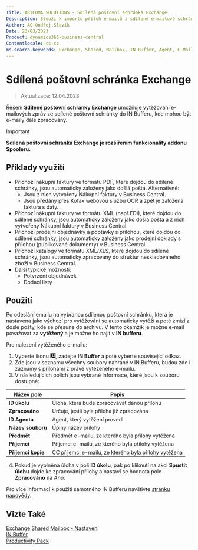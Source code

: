 ```yaml
---
Title: ARICOMA SOLUTIONS - Sdílená poštovní schránka Exchange
Description: Slouží k importu příloh e-mailů z sdílené e-mailové schránky do Business Centralu, kde mohou být přílohy dále zpracovány.
Author: AC-Ondřej.Slavík
Date: 23/03/2023
Product: dynamics365-business-central
Contentlocale: cs-cz
ms.search.keywords: Exchange, Shared, Mailbox, IN Buffer, Agent, E-Mail, Azure
---
```


# Sdílená poštovní schránka Exchange
> Aktualizace: 12.04.2023

Řešení **Sdílené poštovní schránky Exchange** umožňuje vytěžování e-mailových zpráv ze sdílené poštovní schránky do IN Bufferu, kde mohou být e-maily dále zpracovány.

> [!IMPORTANT]
> **Sdílená poštovní schránka Exchange je rozšířením funkcionality addonu Spooleru.**

## Příklady využití

-	Příchozí nákupní faktury ve formátu PDF, které dojdou do sdílené schránky, jsou automaticky založeny jako došlá pošta. Alternativně:
    - Jsou z nich vytvořeny Nákupní faktury v Business Central.
    - Jsou předány přes Kofax webovou službu OCR a zpět je založena faktura s daty.
-	Příchozí nákupní faktury ve formátu XML (např.EDI), které dojdou do sdílené schránky, jsou automaticky založeny jako došlá pošta a z nich vytvořeny Nákupní faktury v Business Central.
-	Příchozí prodejní objednávky a poptávky s přílohou, které dojdou do sdílené schránky, jsou automaticky založeny jako prodejní doklady s přílohou (publikované dokumenty) v Business Central.
-	Příchozí katalogy ve formátu XML/XLS, které dojdou do sdílené schránky, jsou automaticky zpracovány do struktur neskladovaného zboží v Business Central.
-	Další typické možnosti:
    -	Potvrzení objednávek
    -	Dodací listy 


## Použití
Po odeslání emailu na vybranou sdílenou poštovní schránku, která je nastavena jako výchozí pro vytěžování se automaticky vytěží a poté zmizí z došlé pošty, kde se přesune do archivu. V tento okamžik je možné e-mail považovat za **vytěžený** a je možné ho najít v **IN bufferu**.

Pro nalezení vytěženého e-mailu:
1. Vyberte ikonu ![Žárovky, která otevře funkci Řekněte mi](media/ui-search/search_small.png "Řekněte mi, co chcete dělat"), zadejte **IN Buffer** a poté vyberte související odkaz.
2. Zde jsou v seznamu všechny soubory nahrané v IN Bufferu, budou zde i záznamy s přílohami z právě vytěženého e-mailu.
3. V následujících polích jsou vybrané informace, které jsou k souboru dostupné:

| Název pole         | Popis                                                 |
|--------------------|-------------------------------------------------------|
| **ID úkolu**       | Úloha, která bude zpracovávat danou přílohu           |
| **Zpracováno**     | Určuje, jestli byla příloha již zpracována            |
| **ID Agenta**      | Agent, který vytěžení provedl                         |
| **Název souboru**  | Úplný název přílohy                                   |
| **Předmět**        | Předmět e-mailu, ze kterého byla přílohy vytěžena     |
| **Příjemci**       | Příjemci e-mailu, ze kterého byla přílohy vytěžena    |
| **Příjemci kopie** | CC příjemci e-mailu, ze kterého byla přílohy vytěžena |

4. Pokud je vyplněna úloha v poli **ID úkolu**, pak po kliknutí na akci **Spustit úlohu** dojde ke zpracování přílohy a nastaví se hodnota pole **Zpracováno** na *Ano*.

Pro více informací k použití samotného IN Bufferu navštivte [stránku nápovědy](ac-spooler.md).


## Vizte Také
[Exchange Shared Mailbox - Nastavení   ](ac-exchange-shared-mailboxes-setup.md)  
[IN Buffer](ac-spooler.md)  
[Productivity Pack](ac-productivity-pack.md)